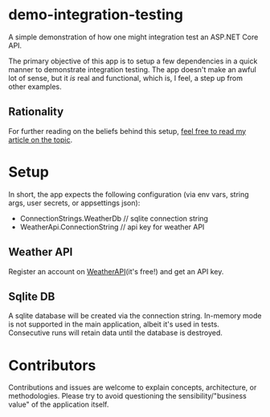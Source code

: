 # demo-integration-testing
A simple demonstration of how one might integration test an ASP.NET Core API.

The primary objective of this app is to setup a few dependencies in a quick manner to demonstrate integration testing. The app doesn't make an awful lot of sense, but it _is_ real and functional, which is, I feel, a step up from other examples.

## Rationality
For further reading on the beliefs behind this setup, [feel free to read my article on the topic](https://sven.ai/Integration-Testing-in-ASP-NET-Core-With-Simplicity-and-Elegance).

# Setup
In short, the app expects the following configuration (via env vars, string args, user secrets, or appsettings json):

- ConnectionStrings.WeatherDb // sqlite connection string
- WeatherApi.ConnectionString // api key for weather API

## Weather API
Register an account on [WeatherAPI](https://weatherapi.com)(it's free!) and get an API key.

## Sqlite DB
A sqlite database will be created via the connection string. In-memory mode is not supported in the main application, albeit it's used in tests. Consecutive runs will retain data until the database is destroyed.

# Contributors
Contributions and issues are welcome to explain concepts, architecture, or methodologies. Please try to avoid questioning the sensibility/"business value" of the application itself.
